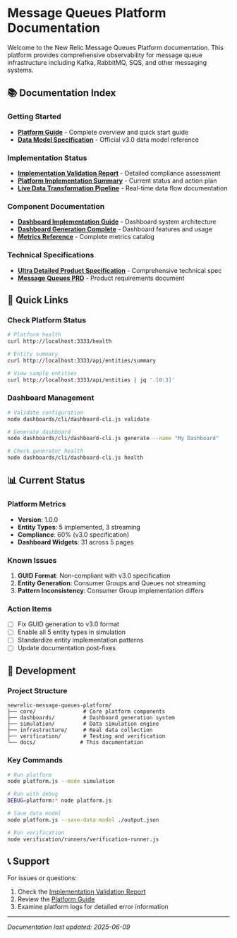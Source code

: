 # Message Queues Platform Documentation

Welcome to the New Relic Message Queues Platform documentation. This platform provides comprehensive observability for message queue infrastructure including Kafka, RabbitMQ, SQS, and other messaging systems.

## 📚 Documentation Index

### Getting Started
- **[Platform Guide](../PLATFORM_GUIDE.md)** - Complete overview and quick start guide
- **[Data Model Specification](DATA_MODEL.md)** - Official v3.0 data model reference

### Implementation Status
- **[Implementation Validation Report](IMPLEMENTATION_VALIDATION_REPORT.md)** - Detailed compliance assessment
- **[Platform Implementation Summary](PLATFORM_IMPLEMENTATION_SUMMARY.md)** - Current status and action plan
- **[Live Data Transformation Pipeline](LIVE_DATA_TRANSFORMATION_PIPELINE.md)** - Real-time data flow documentation

### Component Documentation
- **[Dashboard Implementation Guide](DASHBOARD_IMPLEMENTATION_GUIDE.md)** - Dashboard system architecture
- **[Dashboard Generation Complete](../dashboards/DASHBOARD_GENERATION_COMPLETE.md)** - Dashboard features and usage
- **[Metrics Reference](metrics-reference.md)** - Complete metrics catalog

### Technical Specifications
- **[Ultra Detailed Product Specification](ULTRA_DETAILED_PRODUCT_SPECIFICATION.md)** - Comprehensive technical spec
- **[Message Queues PRD](MESSAGE_QUEUES_PRD.md)** - Product requirements document

## 🚀 Quick Links

### Check Platform Status
```bash
# Platform health
curl http://localhost:3333/health

# Entity summary
curl http://localhost:3333/api/entities/summary

# View sample entities
curl http://localhost:3333/api/entities | jq '.[0:3]'
```

### Dashboard Management
```bash
# Validate configuration
node dashboards/cli/dashboard-cli.js validate

# Generate dashboard
node dashboards/cli/dashboard-cli.js generate --name "My Dashboard"

# Check generator health
node dashboards/cli/dashboard-cli.js health
```

## 📊 Current Status

### Platform Metrics
- **Version**: 1.0.0
- **Entity Types**: 5 implemented, 3 streaming
- **Compliance**: 60% (v3.0 specification)
- **Dashboard Widgets**: 31 across 5 pages

### Known Issues
1. **GUID Format**: Non-compliant with v3.0 specification
2. **Entity Generation**: Consumer Groups and Queues not streaming
3. **Pattern Inconsistency**: Consumer Group implementation differs

### Action Items
- [ ] Fix GUID generation to v3.0 format
- [ ] Enable all 5 entity types in simulation
- [ ] Standardize entity implementation patterns
- [ ] Update documentation post-fixes

## 🔧 Development

### Project Structure
```
newrelic-message-queues-platform/
├── core/               # Core platform components
├── dashboards/         # Dashboard generation system
├── simulation/         # Data simulation engine
├── infrastructure/     # Real data collection
├── verification/       # Testing and verification
└── docs/              # This documentation
```

### Key Commands
```bash
# Run platform
node platform.js --mode simulation

# Run with debug
DEBUG=platform:* node platform.js

# Save data model
node platform.js --save-data-model ./output.json

# Run verification
node verification/runners/verification-runner.js
```

## 📞 Support

For issues or questions:
1. Check the [Implementation Validation Report](IMPLEMENTATION_VALIDATION_REPORT.md)
2. Review the [Platform Guide](../PLATFORM_GUIDE.md)
3. Examine platform logs for detailed error information

---

*Documentation last updated: 2025-06-09*
